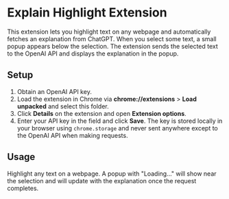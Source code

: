 # Explain Highlight Extension

This extension lets you highlight text on any webpage and automatically fetches an explanation from ChatGPT. When you select some text, a small popup appears below the selection. The extension sends the selected text to the OpenAI API and displays the explanation in the popup.

## Setup

1. Obtain an OpenAI API key.
2. Load the extension in Chrome via **chrome://extensions** > **Load unpacked** and select this folder.
3. Click **Details** on the extension and open **Extension options**.
4. Enter your API key in the field and click **Save**. The key is stored locally in your browser using `chrome.storage` and never sent anywhere except to the OpenAI API when making requests.

## Usage

Highlight any text on a webpage. A popup with "Loading..." will show near the selection and will update with the explanation once the request completes.
